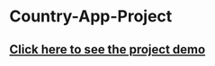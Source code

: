 # Country-App-Project
## [Click here to see the project demo](https://zesty-melomakarona-ac9ace.netlify.app/)
